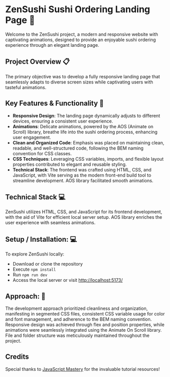 # ZenSushi Sushi Ordering Landing Page 🍣

Welcome to the ZenSushi project, a modern and responsive website with captivating animations, designed to provide an enjoyable sushi ordering experience through an elegant landing page.

## Project Overview 📋

The primary objective was to develop a fully responsive landing page that seamlessly adapts to diverse screen sizes while captivating users with tasteful animations.

## Key Features & Functionality 🔑

- **Responsive Design**: The landing page dynamically adjusts to different devices, ensuring a consistent user experience.
- **Animations**: Delicate animations, powered by the AOS (Animate on Scroll) library, breathe life into the sushi ordering process, enhancing user engagement.
- **Clean and Organized Code**: Emphasis was placed on maintaining clean, readable, and well-structured code, following the BEM naming convention for CSS classes.
- **CSS Techniques**: Leveraging CSS variables, imports, and flexible layout properties contributed to elegant and reusable styling.
- **Technical Stack**: The frontend was crafted using HTML, CSS, and JavaScript, with Vite serving as the modern front-end build tool to streamline development. AOS library facilitated smooth animations.

## Technical Stack 💻

ZenSushi utilizes HTML, CSS, and JavaScript for its frontend development, with the aid of Vite for efficient local server setup. AOS library enriches the user experience with seamless animations.

## Setup / Installation: 💻
To explore ZenSushi locally:
- Download or clone the repository
- Execute `npm install`
- Run `npm run dev`
- Access the local server or visit [http://localhost:5173/](http://localhost:5173/)

## Approach: 🚶
The development approach prioritized cleanliness and organization, manifesting in segmented CSS files, consistent CSS variable usage for color and font management, and adherence to the BEM naming convention. Responsive design was achieved through flex and position properties, while animations were seamlessly integrated using the Animate On Scroll library. File and folder structure was meticulously maintained throughout the project.

## Credits
Special thanks to [JavaScript Mastery](https://www.youtube.com/@javascriptmastery) for the invaluable tutorial resources!